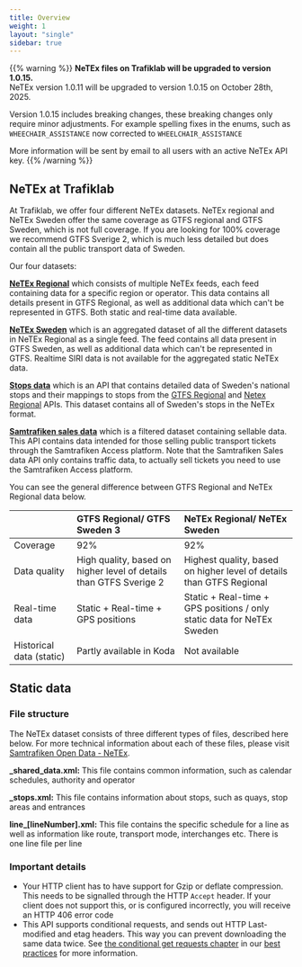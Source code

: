 ```yaml
---
title: Overview
weight: 1
layout: "single"
sidebar: true
---
```

{{% warning %}} **NeTEx files on Trafiklab will be upgraded to version 1.0.15.** <br>
NeTEx version 1.0.11 will be upgraded to version 1.0.15 on October 28th, 2025.

Version 1.0.15 includes breaking changes, these breaking changes only require minor adjustments. For example spelling fixes in the enums, such as `WHEECHAIR_ASSISTANCE` now corrected to `WHEELCHAIR_ASSISTANCE`

More information will be sent by email to all users with an active NeTEx API key.
{{% /warning %}}

## NeTEx at Trafiklab

At Trafiklab, we offer four different NeTEx datasets. NeTEx regional and NeTEx Sweden offer the same coverage as
GTFS regional and GTFS Sweden, which is not full coverage. If you are looking for 100% coverage we recommend
GTFS Sverige 2, which is much less detailed but does contain all the public transport data of Sweden.

Our four datasets:

[**NeTEx Regional**](/api/netex-datasets/netex-regional/) which consists of multiple NeTEx feeds, each feed containing data
  for a specific region or operator. This data contains all details present in GTFS Regional, as well as additional data
  which can't be represented in GTFS. Both static and real-time data available.

[**NeTEx Sweden**](/api/netex-datasets/netex-sweden/) which is an aggregated dataset of all the different datasets in
  NeTEx Regional as a single feed. The feed contains all data present in GTFS Sweden, as well as additional data which
  can't be represented in GTFS. Realtime SIRI data is not available for the aggregated static NeTEx data.

[**Stops data**](/api/netex-datasets/stops-data/) which is an API that contains detailed data of Sweden's national stops
  and their mappings to stops from the [GTFS Regional](/api/gtfs-datasets/gtfs-regional/)
  and [Netex Regional](/api/netex-datasets/netex-regional/) APIs. This dataset contains all of
  Sweden's stops in the NeTEx format.

[**Samtrafiken sales data**](/api/netex-datasets/samtrafiken-sales-data/) which is a filtered dataset containing sellable data. This
API contains data intended for those selling public transport tickets through the Samtrafiken Access platform.
Note that the Samtrafiken Sales data API only contains traffic data, to actually sell tickets you need to use the
Samtrafiken Access platform.

You can see the general difference between GTFS Regional and NeTEx Regional data below.
<div class="wide">

|                          | GTFS Regional/ GTFS Sweden 3                                       | NeTEx Regional/ NeTEx Sweden                                           |
|:-------------------------|:-------------------------------------------------------------------|:-----------------------------------------------------------------------|
| Coverage                 | 92%                                                                | 92%                                                                    |
| Data quality             | High quality, based on higher level of details than GTFS Sverige 2 | Highest quality, based on higher level of details than GTFS Regional   |
| Real-time data           | Static + Real-time + GPS positions                                 | Static + Real-time + GPS positions / only static data for NeTEx Sweden |
| Historical data (static) | Partly available in Koda                                           | Not available                                                          |

</div>

## Static data
### File structure
The NeTEx dataset consists of three different types of files, described here below. For more technical information about each of these files, please
visit [Samtrafiken Open Data - NeTEx](https://samtrafiken.atlassian.net/wiki/spaces/SamtrafikenOpenData/pages/989233182/Samtrafiken+NeTEx+export).

**_shared_data.xml:** 
This file contains common information, such as calendar schedules, authority and operator

**_stops.xml:**
This file contains information about stops, such as quays, stop areas and entrances

**line\_\[lineNumber\].xml:**
This file contains the specific schedule for a line as well as information like route, transport mode, interchanges etc. There
is one line file per line

### Important details

- Your HTTP client has to have support for Gzip or deflate compression. This needs to be signalled through the
  HTTP `Accept` header. If your client does not support this, or is configured incorrectly, you will receive an HTTP 406
  error code
- This API supports conditional requests, and sends out HTTP Last-modified and etag headers. This way you can prevent
  downloading the same data twice.
  See [the conditional get requests chapter](/docs/using-trafiklab-data/best-practices/conditional-get-requests/) in
  our [best practices](/docs/using-trafiklab-data/best-practices/) for more information.